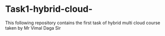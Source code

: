 # Task1-hybrid-cloud-
This following repository contains the first task of hybrid multi cloud  course taken by Mr Vimal Daga Sir 
